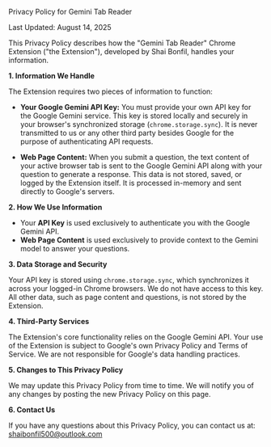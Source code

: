 Privacy Policy for Gemini Tab Reader

Last Updated: August 14, 2025

This Privacy Policy describes how the "Gemini Tab Reader" Chrome Extension ("the Extension"), developed by Shai Bonfil, handles your information.

**1. Information We Handle**

The Extension requires two pieces of information to function:

* **Your Google Gemini API Key:** You must provide your own API key for the Google Gemini service. This key is stored locally and securely in your browser's synchronized storage (`chrome.storage.sync`). It is never transmitted to us or any other third party besides Google for the purpose of authenticating API requests.

* **Web Page Content:** When you submit a question, the text content of your active browser tab is sent to the Google Gemini API along with your question to generate a response. This data is not stored, saved, or logged by the Extension itself. It is processed in-memory and sent directly to Google's servers.

**2. How We Use Information**

* Your **API Key** is used exclusively to authenticate you with the Google Gemini API.
* **Web Page Content** is used exclusively to provide context to the Gemini model to answer your questions.

**3. Data Storage and Security**

Your API key is stored using `chrome.storage.sync`, which synchronizes it across your logged-in Chrome browsers. We do not have access to this key. All other data, such as page content and questions, is not stored by the Extension.

**4. Third-Party Services**

The Extension's core functionality relies on the Google Gemini API. Your use of the Extension is subject to Google's own Privacy Policy and Terms of Service. We are not responsible for Google's data handling practices.

**5. Changes to This Privacy Policy**

We may update this Privacy Policy from time to time. We will notify you of any changes by posting the new Privacy Policy on this page.

**6. Contact Us**

If you have any questions about this Privacy Policy, you can contact us at: shaibonfil500@outlook.com